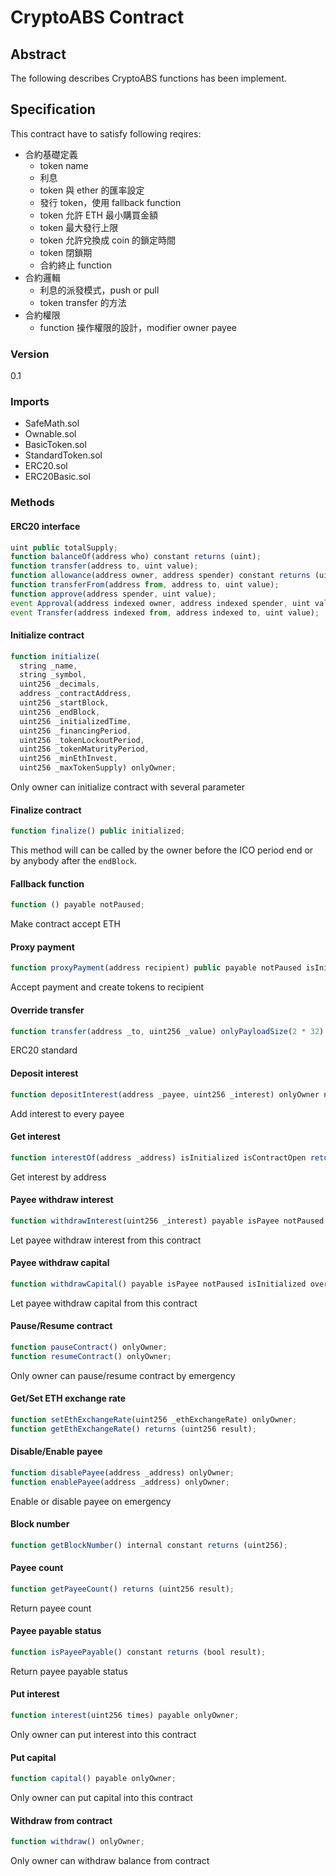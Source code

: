 # CryptoABS Contract

## Abstract

The following describes CryptoABS functions has been implement.

## Specification

This contract have to satisfy following reqires:
- 合約基礎定義
    - token name
    - 利息
    - token 與 ether 的匯率設定
    - 發行 token，使用 fallback function
    - token 允許 ETH 最小購買金額
    - token 最大發行上限
    - token 允許兌換成 coin 的鎖定時間
    - token 閉鎖期
    - 合約終止 function
- 合約邏輯
    - 利息的派發模式，push or pull
    - token transfer 的方法
- 合約權限
    - function 操作權限的設計，modifier owner payee

### Version

0.1

### Imports

- SafeMath.sol
- Ownable.sol
- BasicToken.sol
- StandardToken.sol
- ERC20.sol
- ERC20Basic.sol

### Methods

#### ERC20 interface

```javascript
uint public totalSupply;
function balanceOf(address who) constant returns (uint);
function transfer(address to, uint value);
function allowance(address owner, address spender) constant returns (uint);
function transferFrom(address from, address to, uint value);
function approve(address spender, uint value);
event Approval(address indexed owner, address indexed spender, uint value);
event Transfer(address indexed from, address indexed to, uint value);
```

#### Initialize contract

```javascript
function initialize(
  string _name,
  string _symbol,
  uint256 _decimals,
  address _contractAddress,
  uint256 _startBlock,
  uint256 _endBlock,
  uint256 _initializedTime,
  uint256 _financingPeriod,
  uint256 _tokenLockoutPeriod,
  uint256 _tokenMaturityPeriod,
  uint256 _minEthInvest,
  uint256 _maxTokenSupply) onlyOwner;
```

Only owner can initialize contract with several parameter

#### Finalize contract

```javascript
function finalize() public initialized;
```

This method will can be called by the owner before the ICO period end or by anybody after the `endBlock`.

#### Fallback function

```javascript
function () payable notPaused;
```

Make contract accept ETH

#### Proxy payment

```javascript
function proxyPayment(address recipient) public payable notPaused isInitialized isContractOpen returns (bool);
```

Accept payment and create tokens to recipient

#### Override transfer

```javascript
function transfer(address _to, uint256 _value) onlyPayloadSize(2 * 32) notLockout notPaused isInitialized isContractOpen;
```

ERC20 standard

#### Deposit interest

```javascript
function depositInterest(address _payee, uint256 _interest) onlyOwner notPaused isInitialized isContractOpen;
```

Add interest to every payee

#### Get interest

```javascript
function interestOf(address _address) isInitialized isContractOpen returns (uint256 result);
```

Get interest by address

#### Payee withdraw interest

```javascript
function withdrawInterest(uint256 _interest) payable isPayee notPaused isInitialized notLockout isContractOpen;
```

Let payee withdraw interest from this contract

#### Payee withdraw capital

```javascript
function withdrawCapital() payable isPayee notPaused isInitialized overMaturity isContractOpen;
```

Let payee withdraw capital from this contract

#### Pause/Resume contract

```javascript
function pauseContract() onlyOwner;
function resumeContract() onlyOwner;
```

Only owner can pause/resume contract by emergency

#### Get/Set ETH exchange rate

```javascript
function setEthExchangeRate(uint256 _ethExchangeRate) onlyOwner;
function getEthExchangeRate() returns (uint256 result);
```

#### Disable/Enable payee

```javascript
function disablePayee(address _address) onlyOwner;
function enablePayee(address _address) onlyOwner;
```

Enable or disable payee on emergency

#### Block number

```javascript
function getBlockNumber() internal constant returns (uint256);
```

#### Payee count

```javascript
function getPayeeCount() returns (uint256 result);
```

Return payee count

#### Payee payable status

```javascript
function isPayeePayable() constant returns (bool result);
```

Return payee payable status

#### Put interest

```javascript
function interest(uint256 times) payable onlyOwner;
```

Only owner can put interest into this contract

#### Put capital

```javascript
function capital() payable onlyOwner;
```

Only owner can put capital into this contract

#### Withdraw from contract

```javascript
function withdraw() onlyOwner;
```

Only owner can withdraw balance from contract
